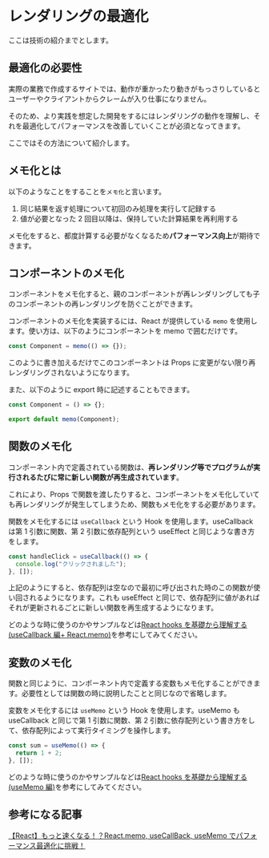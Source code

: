 # レンダリングの最適化

ここは技術の紹介までとします。

## 最適化の必要性

実際の業務で作成するサイトでは、動作が重かったり動きがもっさりしているとユーザーやクライアントからクレームが入り仕事になりません。

そのため、より実践を想定した開発をするにはレンダリングの動作を理解し、それを最適化してパフォーマンスを改善していくことが必須となってきます。

ここではその方法について紹介します。

## メモ化とは

以下のようなことをすることを`メモ化`と言います。

1. 同じ結果を返す処理について初回のみ処理を実行して記録する
2. 値が必要となった 2 回目以降は、保持していた計算結果を再利用する

メモ化をすると、都度計算する必要がなくなるため**パフォーマンス向上**が期待できます。

## コンポーネントのメモ化

コンポーネントをメモ化すると、親のコンポーネントが再レンダリングしても子のコンポーネントの再レンダリングを防ぐことができます。

コンポーネントのメモ化を実装するには、React が提供している `memo` を使用します。使い方は、以下のようにコンポーネントを memo で囲むだけです。

```typescript
const Component = memo(() => {});
```

このように書き加えるだけでこのコンポーネントは Props に変更がない限り再レンダリングされないようになります。

また、以下のように export 時に記述することもできます。

```typescript
const Component = () => {};

export default memo(Component);
```

## 関数のメモ化

コンポーネント内で定義されている関数は、**再レンダリング等でプログラムが実行されるたびに常に新しい関数が再生成されています**。

これにより、Props で関数を渡したりすると、コンポーネントをメモ化していても再レンダリングが発生してしまうため、関数もメモ化をする必要があります。

関数をメモ化するには `useCallback` という Hook を使用します。useCallback は第 1 引数に関数、第 2 引数に依存配列という useEffect と同じような書き方をします。

```typescript
const handleClick = useCallback(() => {
  console.log("クリックされました");
}, []);
```

上記のようにすると、依存配列は空なので最初に呼び出された時のこの関数が使い回されるようになります。これも useEffect と同じで、依存配列に値があればそれが更新されるごとに新しい関数を再生成するようになります。

どのような時に使うのかやサンプルなどは[React hooks を基礎から理解する (useCallback 編+ React.memo)](https://qiita.com/seira/items/8a170cc950241a8fdb23)を参考にしてみてください。

## 変数のメモ化

関数と同じように、コンポーネント内で定義する変数もメモ化することができます。必要性としては関数の時に説明したことと同じなので省略します。

変数をメモ化するには `useMemo` という Hook を使用します。useMemo も useCallback と同じで第 1 引数に関数、第 2 引数に依存配列という書き方をして、依存配列によって実行タイミングを操作します。

```typescript
const sum = useMemo(() => {
  return 1 + 2;
}, []);
```

どのような時に使うのかやサンプルなどは[React hooks を基礎から理解する (useMemo 編)](https://qiita.com/seira/items/42576765aecc9fa6b2f8)を参考にしてみてください。

## 参考になる記事

[【React】もっと速くなる！？React.memo, useCallBack, useMemo でパフォーマンス最適化に挑戦！](https://qiita.com/seira/items/9e38204758030cd5442a)
